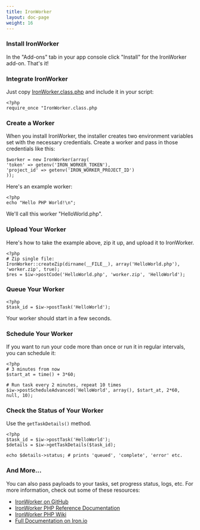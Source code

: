 ```yaml
---
title: IronWorker
layout: doc-page
weight: 16
---
```


### Install IronWorker

In the "Add-ons" tab in your app console click "Install" for the IronWorker add-on. That's it!

### Integrate IronWorker

Just copy [IronWorker.class.php](https://github.com/iron-io/iron_worker_php/blob/master/IronWorker.class.php) and include it in your script:

	<?php
	require_once "IronWorker.class.php

### Create a Worker

When you install IronWorker, the installer creates two environment variables set with the necessary credentials. Create a worker and pass in those credentials like this:

	$worker = new IronWorker(array(
	'token' => getenv('IRON_WORKER_TOKEN'),
	'project_id' => getenv('IRON_WORKER_PROJECT_ID')
	));

Here's an example worker:

	<?php
	echo "Hello PHP World!\n";

We'll call this worker "HelloWorld.php".

### Upload Your Worker

Here's how to take the example above, zip it up, and upload it to IronWorker.

	<?php
	# Zip single file:
	IronWorker::createZip(dirname(__FILE__), array('HelloWorld.php'), 'worker.zip', true);
	$res = $iw->postCode('HelloWorld.php', 'worker.zip', 'HelloWorld');

###  Queue Your Worker

	<?php
	$task_id = $iw->postTask('HelloWorld');

Your worker should start in a few seconds.

### Schedule Your Worker

If you want to run your code more than once or run it in regular intervals, you can schedule it:

	<?php
	# 3 minutes from now
	$start_at = time() + 3*60;

	# Run task every 2 minutes, repeat 10 times
	$iw->postScheduleAdvanced('HelloWorld', array(), $start_at, 2*60, null, 10);

### Check the Status of Your Worker

Use the `getTaskDetails()` method.

	<?php
	$task_id = $iw->postTask('HelloWorld');
	$details = $iw->getTaskDetails($task_id);

	echo $details->status; # prints 'queued', 'complete', 'error' etc.

### And More...

You can also pass payloads to your tasks, set progress status, logs, etc. For more information, check out some of these resources:

* [IronWorker on GitHub](https://github.com/iron-io/iron_worker_php)
* [IronWorker PHP Reference Documentation](http://iron-io.github.com/iron_worker_php/)
* [IronWorker PHP Wiki](https://github.com/iron-io/iron_worker_php/wiki)
* [Full Documentation on Iron.io](http://docs.iron.io/)

